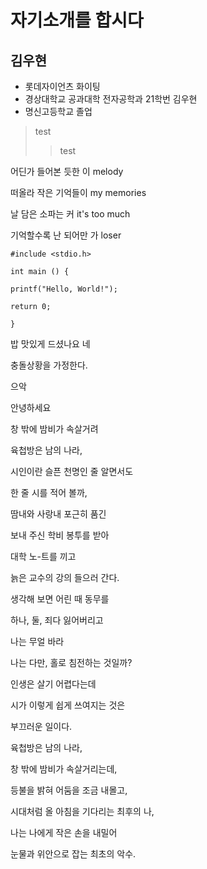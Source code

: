 # 자기소개를 합시다

## 김우현

* 롯데자이언츠 화이팅
* 경상대학교 공과대학 전자공학과 21학번 김우현
* 명신고등학교 졸업

>test
>>test

어딘가 들어본 듯한 이 melody

떠올라 작은 기억들이 my memories

날 담은 소파는 커 it's too much

기억할수록 난 되어만 가 loser

```
#include <stdio.h>

int main () {

printf("Hello, World!");

return 0;

}
```


밥 맛있게 드셨나요 네

충돌상황을 가정한다.

으악

안녕하세요



창 밖에 밤비가 속살거려

육첩방은 남의 나라,


시인이란 슬픈 천명인 줄 알면서도

한 줄 시를 적어 볼까,


땀내와 사랑내 포근히 품긴

보내 주신 학비 봉투를 받아


대학 노-트를 끼고

늙은 교수의 강의 들으러 간다.


생각해 보면 어린 때 동무를

하나, 둘, 죄다 잃어버리고


나는 무얼 바라

나는 다만, 홀로 침전하는 것일까?


인생은 살기 어렵다는데

시가 이렇게 쉽게 쓰여지는 것은

부끄러운 일이다.


육첩방은 남의 나라,

창 밖에 밤비가 속살거리는데,


등불을 밝혀 어둠을 조금 내몰고,

시대처럼 올 아침을 기다리는 최후의 나,


나는 나에게 작은 손을 내밀어

눈물과 위안으로 잡는 최초의 악수.
